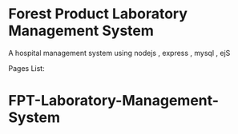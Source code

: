 # Forest Product Laboratory Management System
A hospital management system using nodejs , express , mysql , ejS

Pages List:

# FPT-Laboratory-Management-System
